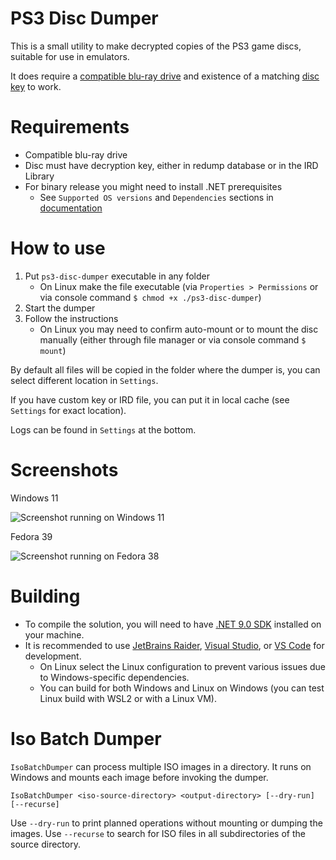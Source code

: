 PS3 Disc Dumper
===============
This is a small utility to make decrypted copies of the PS3 game discs, suitable for use in emulators.

It does require a [compatible blu-ray drive](https://rpcs3.net/quickstart#dumping_drives) and existence of a matching [disc key](http://www.psdevwiki.com/ps3/Bluray_disc#IRD_file) to work.

Requirements
============
* Compatible blu-ray drive
* Disc must have decryption key, either in redump database or in the IRD Library
* For binary release you might need to install .NET prerequisites
  * See `Supported OS versions` and `Dependencies` sections in [documentation](https://learn.microsoft.com/en-us/dotnet/core/install/)

How to use
==========
1. Put `ps3-disc-dumper` executable in any folder
   * On Linux make the file executable (via `Properties > Permissions` or via console command `$ chmod +x ./ps3-disc-dumper`)
2. Start the dumper
3. Follow the instructions
    * On Linux you may need to confirm auto-mount or to mount the disc manually (either through file manager or via console command `$ mount`)

By default all files will be copied in the folder where the dumper is, you can select different location in `Settings`.

If you have custom key or IRD file, you can put it in local cache (see `Settings` for exact location).

Logs can be found in `Settings` at the bottom.

Screenshots
===========
Windows 11

<picture>
  <source media="(prefers-color-scheme: dark)" srcset="./screenshots/windows11-dark.png">
  <source media="(prefers-color-scheme: light)" srcset="./screenshots/windows11-light.png">
  <img alt="Screenshot running on Windows 11" src="./screenshots/windows11-dark.png">
</picture>

Fedora 39

<picture>
  <source media="(prefers-color-scheme: dark)" srcset="./screenshots/fedora-dark.png">
  <source media="(prefers-color-scheme: light)" srcset="./screenshots/fedora-light.png">
  <img alt="Screenshot running on Fedora 38" src="./screenshots/fedora-dark.png">
</picture>

Building
========
* To compile the solution, you will need to have [.NET 9.0 SDK](https://www.microsoft.com/net/download) installed on your machine.
* It is recommended to use [JetBrains Raider](https://www.jetbrains.com/rider/), [Visual Studio](https://visualstudio.microsoft.com/), or [VS Code](https://code.visualstudio.com/) for development.
  * On Linux select the Linux configuration to prevent various issues due to Windows-specific dependencies.
  * You can build for both Windows and Linux on Windows (you can test Linux build with WSL2 or with a Linux VM).

Iso Batch Dumper
================
`IsoBatchDumper` can process multiple ISO images in a directory. It runs on Windows and mounts each image before invoking the dumper.

```
IsoBatchDumper <iso-source-directory> <output-directory> [--dry-run] [--recurse]
```

Use `--dry-run` to print planned operations without mounting or dumping the images.
Use `--recurse` to search for ISO files in all subdirectories of the source directory.
